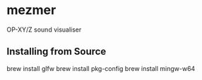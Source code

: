 # mezmer
OP-XY/Z sound visualiser

## Installing from Source

brew install glfw
brew install pkg-config
brew install mingw-w64